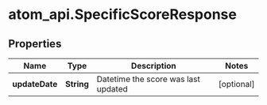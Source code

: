 # atom_api.SpecificScoreResponse

## Properties
Name | Type | Description | Notes
------------ | ------------- | ------------- | -------------
**updateDate** | **String** | Datetime the score was last updated | [optional] 


